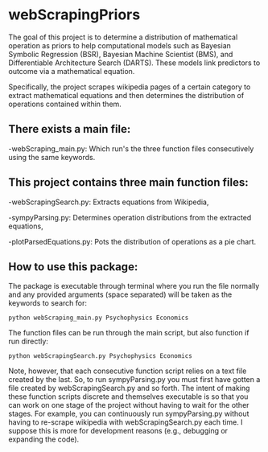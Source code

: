# webScrapingPriors

The goal of this project is to determine a distribution of mathematical operation as priors to help computational models such as Bayesian Symbolic Regression (BSR), Bayesian Machine Scientist (BMS), and Differentiable Architecture Search (DARTS). These models link predictors to outcome via a mathematical equation.

Specifically, the project scrapes wikipedia pages of a certain category to extract mathematical equations and then determines the distribution of operations contained within them. 

## There exists a main file:
-webScraping_main.py: Which run's the three function files consecutively using the same keywords.

## This project contains three main function files:

-webScrapingSearch.py: Extracts equations from Wikipedia,

-sympyParsing.py: Determines operation distributions from the extracted equations,

-plotParsedEquations.py: Pots the distribution of operations as a pie chart.

## How to use this package:
The package is executable through terminal where you run the file normally and any provided arguments (space separated) will be taken as the keywords to search for:
```
python webScraping_main.py Psychophysics Economics
```
The function files can be run through the main script, but also function if run directly:
```
python webScrapingSearch.py Psychophysics Economics
```
Note, however, that each consecutive function script relies on a text file created by the last. So, to run sympyParsing.py you must first have gotten a file created by webScrapingSearch.py and so forth. The intent of making these function scripts discrete and themselves executable is so that you can work on one stage of the project without having to wait for the other stages. For example, you can continuously run sympyParsing.py without having to re-scrape wikipedia with webScrapingSearch.py each time. I suppose this is more for development reasons (e.g., debugging or expanding the code). 
